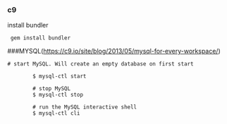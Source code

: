### c9

install bundler

```
 gem install bundler
```
###MYSQL(https://c9.io/site/blog/2013/05/mysql-for-every-workspace/)

```
# start MySQL. Will create an empty database on first start

        $ mysql-ctl start
        
        # stop MySQL
        $ mysql-ctl stop
        
        # run the MySQL interactive shell
        $ mysql-ctl cli
```
